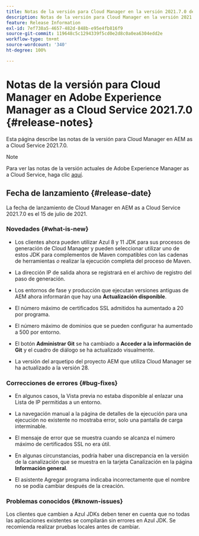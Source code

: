 ```yaml
---
title: Notas de la versión para Cloud Manager en la versión 2021.7.0 de AEM as a Cloud Service
description: Notas de la versión para Cloud Manager en la versión 2021.7.0 de AEM as a Cloud Service
feature: Release Information
exl-id: 7ef738a5-4657-482d-848b-e95e4fb816f9
source-git-commit: 119648c5c1294339f5cd0e2d8c0a0ea6304edd2e
workflow-type: tm+mt
source-wordcount: '340'
ht-degree: 100%

---
```


# Notas de la versión para Cloud Manager en Adobe Experience Manager as a Cloud Service 2021.7.0 {#release-notes}

Esta página describe las notas de la versión para Cloud Manager en AEM as a Cloud Service 2021.7.0.

>[!NOTE]
>Para ver las notas de la versión actuales de Adobe Experience Manager as a Cloud Service, haga clic [aquí](https://experienceleague.adobe.com/docs/experience-manager-cloud-service/release-notes/release-notes/release-notes-current.html?lang=es).

## Fecha de lanzamiento {#release-date}

La fecha de lanzamiento de Cloud Manager en AEM as a Cloud Service 2021.7.0 es el 15 de julio de 2021.


### Novedades {#what-is-new}

* Los clientes ahora pueden utilizar Azul 8 y 11 JDK para sus procesos de generación de Cloud Manager y pueden seleccionar utilizar uno de estos JDK para complementos de Maven compatibles con las cadenas de herramientas *o* realizar la ejecución completa del proceso de Maven.

* La dirección IP de salida ahora se registrará en el archivo de registro del paso de generación.

* Los entornos de fase y producción que ejecutan versiones antiguas de AEM ahora informarán que hay una **Actualización disponible**.

* El número máximo de certificados SSL admitidos ha aumentado a 20 por programa.

* El número máximo de dominios que se pueden configurar ha aumentado a 500 por entorno.

* El botón **Administrar Git** se ha cambiado a **Acceder a la información de Git** y el cuadro de diálogo se ha actualizado visualmente.

* La versión del arquetipo del proyecto AEM que utiliza Cloud Manager se ha actualizado a la versión 28.

### Correcciones de errores {#bug-fixes}

* En algunos casos, la Vista previa no estaba disponible al enlazar una Lista de IP permitidas a un entorno.

* La navegación manual a la página de detalles de la ejecución para una ejecución no existente no mostraba error, solo una pantalla de carga interminable.

* El mensaje de error que se muestra cuando se alcanza el número máximo de certificados SSL no era útil.

* En algunas circunstancias, podría haber una discrepancia en la versión de la canalización que se muestra en la tarjeta Canalización en la página **Información general**.

* El asistente Agregar programa indicaba incorrectamente que el nombre no se podía cambiar después de la creación.

### Problemas conocidos {#known-issues}

Los clientes que cambien a Azul JDKs deben tener en cuenta que no todas las aplicaciones existentes se compilarán sin errores en Azul JDK. Se recomienda realizar pruebas locales antes de cambiar.
